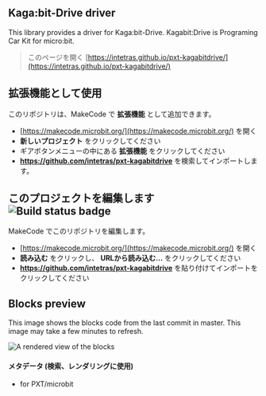 ## Kaga:bit-Drive driver

This library provides a driver for Kaga:bit-Drive.
Kagabit:Drive is Programing Car Kit for micro:bit.

> このページを開く [https://intetras.github.io/pxt-kagabitdrive/](https://intetras.github.io/pxt-kagabitdrive/)

## 拡張機能として使用

このリポジトリは、MakeCode で **拡張機能** として追加できます。

* [https://makecode.microbit.org/](https://makecode.microbit.org/) を開く
* **新しいプロジェクト** をクリックしてください
* ギアボタンメニューの中にある **拡張機能** をクリックしてください
* **https://github.com/intetras/pxt-kagabitdrive** を検索してインポートします。

## このプロジェクトを編集します ![Build status badge](https://github.com/intetras/pxt-kagabitdrive/workflows/MakeCode/badge.svg)

MakeCode でこのリポジトリを編集します。

* [https://makecode.microbit.org/](https://makecode.microbit.org/) を開く
* **読み込む** をクリックし、 **URLから読み込む...** をクリックしてください
* **https://github.com/intetras/pxt-kagabitdrive** を貼り付けてインポートをクリックしてください

## Blocks preview

This image shows the blocks code from the last commit in master.
This image may take a few minutes to refresh.

![A rendered view of the blocks](https://github.com/intetras/pxt-kagabitdrive/raw/master/.github/makecode/blocks.png)

#### メタデータ (検索、レンダリングに使用)

* for PXT/microbit
<script src="https://makecode.com/gh-pages-embed.js"></script><script>makeCodeRender("{{ site.makecode.home_url }}", "{{ site.github.owner_name }}/{{ site.github.repository_name }}");</script>
